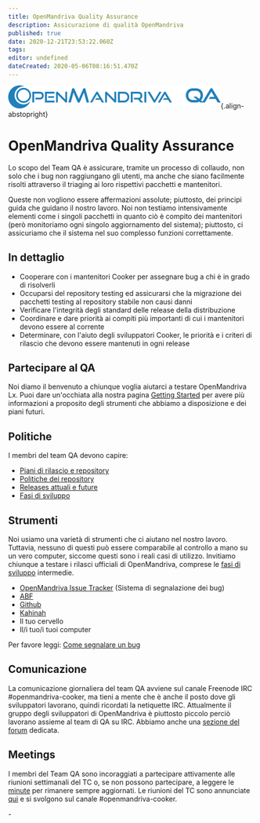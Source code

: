 ```yaml
---
title: OpenMandriva Quality Assurance
description: Assicurazione di qualità OpenMandriva
published: true
date: 2020-12-21T23:53:22.060Z
tags: 
editor: undefined
dateCreated: 2020-05-06T08:16:51.470Z
---
```


![header-tr-qa.png](/assets/header-tr-qa.png){.align-abstopright}

# OpenMandriva Quality Assurance

Lo scopo del Team QA è assicurare, tramite un processo di collaudo, non solo che i bug non raggiungano gli utenti, ma anche che siano facilmente risolti attraverso il triaging ai loro rispettivi pacchetti e mantenitori.

Queste non vogliono essere affermazioni assolute; piuttosto, dei principi guida che guidano il nostro lavoro. Noi non testiamo intensivamente elementi come i singoli pacchetti in quanto ciò è compito dei mantenitori (però monitoriamo ogni singolo aggiornamento del sistema); piuttosto, ci assicuriamo che il sistema nel suo complesso funzioni correttamente.

## In dettaglio
- Cooperare con i mantenitori Cooker per assegnare bug a chi è in grado di risolverli
- Occuparsi del repository testing ed assicurarsi che la migrazione dei pacchetti testing al repository stabile non causi danni
- Verificare l'integrità degli standard delle release della distribuzione
- Coordinare e dare priorità ai compiti più importanti di cui i mantenitori devono essere al corrente
- Determinare, con l'aiuto degli sviluppatori Cooker, le priorità e i criteri di rilascio che devono essere mantenuti in ogni release

## Partecipare al QA
Noi diamo il benvenuto a chiunque voglia aiutarci a testare OpenMandriva Lx.
Puoi dare un'occhiata alla nostra pagina [Getting Started](/dev/qa-getting-started) per avere più informazioni a proposito degli strumenti che abbiamo a disposizione e dei piani futuri.

## Politiche
I membri del team QA devono capire:

- [Piani di rilascio e repository](/doc/release-plan-and-repositories)
- [Politiche dei repository](/dev/repository-policies)
- [Releases attuali e future](/releases)
- [Fasi di sviluppo](/releases/software-release-life-cycle)

## Strumenti
Noi usiamo una varietà di strumenti che ci aiutano nel nostro lavoro. Tuttavia, nessuno di questi può essere comparabile al controllo a mano su un vero computer, siccome questi sono i reali casi di utilizzo.
Invitiamo chiunque a testare i rilasci ufficiali di OpenMandriva, comprese le [fasi di sviluppo](https://wiki.openmandriva.org/en/releases/software-release-life-cycle) intermedie.

- [OpenMandriva Issue Tracker](http://issues.openmandriva.org/) (Sistema di segnalazione dei bug)
- [ABF](https://abf.openmandriva.org/projects)
- [Github](https://github.com/OpenMandrivaSoftware)
- [Kahinah](https://kahinah.rxu.tech/)
- Il tuo cervello
- Il/i tuo/i tuoi computer

Per favore leggi: [Come segnalare un bug](/doc/howto-report-bug)

## Comunicazione
La comunicazione giornaliera del team QA avviene sul canale Freenode IRC #openmandriva-cooker, ma tieni a mente che è anche il posto dove gli sviluppatori lavorano, quindi ricordati la netiquette IRC.
Attualmente il gruppo degli sviluppatori di OpenMandriva è piuttosto piccolo perciò lavorano assieme al team di QA su IRC.
Abbiamo anche una [sezione del forum](https://forum.openmandriva.org/c/en/qa) dedicata.

## Meetings
I membri del Team QA sono incoraggiati a partecipare attivamente alle riunioni settimanali del TC o, se non possono partecipare, a leggere le [minute](https://chwido.openmandriva.org/meetings/%23openmandriva-cooker/) per rimanere sempre aggiornati.
Le riunioni del TC sono annunciate [qui](https://forum.openmandriva.org/t/events-and-meetings-calendar/2735) e si svolgono sul canale #openmandriva-cooker.

\-
